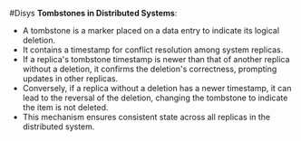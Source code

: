 #Disys 
**Tombstones in Distributed Systems**:

- A tombstone is a marker placed on a data entry to indicate its logical deletion.
- It contains a timestamp for conflict resolution among system replicas.
- If a replica's tombstone timestamp is newer than that of another replica without a deletion, it confirms the deletion's correctness, prompting updates in other replicas.
- Conversely, if a replica without a deletion has a newer timestamp, it can lead to the reversal of the deletion, changing the tombstone to indicate the item is not deleted.
- This mechanism ensures consistent state across all replicas in the distributed system.